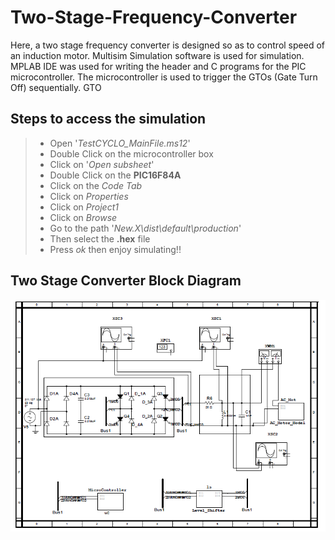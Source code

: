 # Two-Stage-Frequency-Converter
Here, a two stage frequency converter is designed so as to control speed of an induction motor. Multisim Simulation software is used for simulation. MPLAB IDE was used for writing the header and C programs for the PIC microcontroller. The microcontroller is used to trigger the GTOs (Gate Turn Off) sequentially. GTO
## Steps to access the simulation
> - Open '*TestCYCLO_MainFile.ms12*' 
> - Double Click on the microcontroller box 
> - Click on '*Open subsheet*'
> - Double Click on the **PIC16F84A**
> - Click on the *Code Tab*
> - Click on *Properties*
> - Click on *Project1*
> - Click on *Browse*
> - Go to the path '*New.X\dist\default\production*' 
> - Then select the **.hex** file
> - Press *ok* then enjoy simulating!!

## Two Stage Converter Block Diagram 
![Single Stage Converter](twoStage.png)


